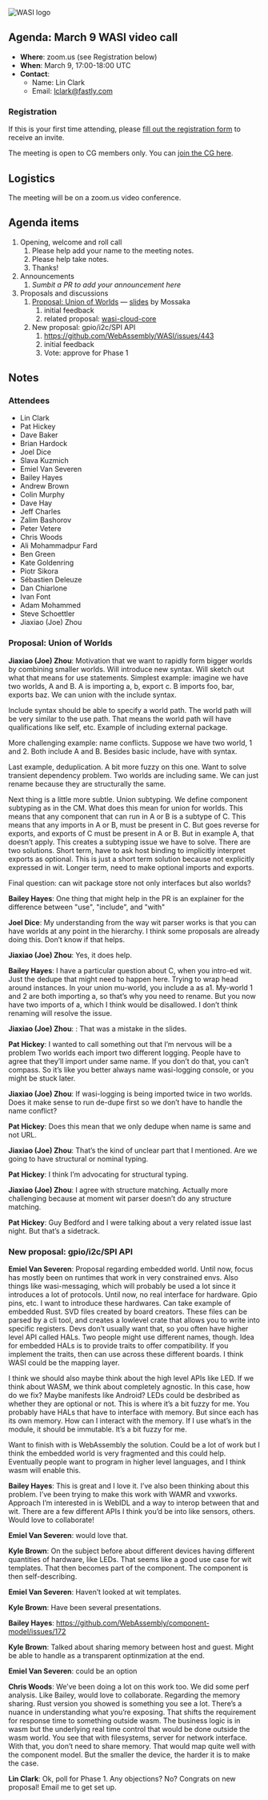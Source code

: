![WASI logo](https://raw.githubusercontent.com/WebAssembly/WASI/main/WASI.png)

## Agenda: March 9 WASI video call

- **Where**: zoom.us (see Registration below)
- **When**: March 9, 17:00-18:00 UTC
- **Contact**:
  - Name: Lin Clark
  - Email: lclark@fastly.com

### Registration

If this is your first time attending, please [fill out the registration form](https://docs.google.com/forms/d/e/1FAIpQLSdpO6Lp2L_dZ2_oiDgzjKx7pb7s2YYHjeSIyfHWZZGSKoZKWQ/viewform?usp=sf_link) to receive an invite.

The meeting is open to CG members only. You can [join the CG here](https://www.w3.org/community/webassembly/).

## Logistics

The meeting will be on a zoom.us video conference.

## Agenda items

1. Opening, welcome and roll call
    1. Please help add your name to the meeting notes.
    1. Please help take notes.
    1. Thanks!
1. Announcements
    1. _Sumbit a PR to add your announcement here_
1. Proposals and discussions
    1. [Proposal: Union of Worlds](https://github.com/WebAssembly/component-model/issues/169) — [slides](https://docs.google.com/presentation/d/1HD05eyUya-fNYDHG1mfVdQGKPjL_8Sk4rS0TYJHe6aI/edit#slide=id.p) by Mossaka
        1. initial feedback
        2. related proposal: [wasi-cloud-core](https://github.com/WebAssembly/WASI/issues/520)
    2. New proposal: gpio/i2c/SPI API
        1. https://github.com/WebAssembly/WASI/issues/443
        2. initial feedback
        3. Vote: approve for Phase 1

## Notes

### Attendees
- Lin Clark
- Pat Hickey
- Dave Baker
- Brian Hardock
- Joel Dice
- Slava Kuzmich
- Emiel Van Severen
- Bailey Hayes
- Andrew Brown
- Colin Murphy
- Dave Hay
- Jeff Charles
- Zalim Bashorov
- Peter Vetere
- Chris Woods
- Ali Mohammadpur Fard
- Ben Green
- Kate Goldenring
- Piotr Sikora
- Sébastien Deleuze
- Dan Chiarlone
- Ivan Font
- Adam Mohammed
- Steve Schoettler
- Jiaxiao (Joe) Zhou

### Proposal: Union of Worlds

**Jiaxiao (Joe) Zhou**: Motivation that we want to rapidly form bigger worlds by combining smaller worlds. Will introduce new syntax. Will sketch out what that means for use statements. Simplest example: imagine we have two worlds, A and B. A is importing a, b, export c. B imports foo, bar, exports baz. We can union with the include syntax. 

Include syntax should be able to specify a world path. The world path will be very similar to the use path. That means the world path will have qualifications like self, etc. Example of including external package. 

More challenging example: name conflicts. Suppose we have two world, 1 and 2. Both include A and B. Besides basic include, have with syntax. 

Last example, deduplication. A bit more fuzzy on this one. Want to solve transient dependency problem. Two worlds are including same. We can just rename because they are structurally the same. 

Next thing is a little more subtle. Union subtyping. We define component subtyping as in the CM. What does this mean for union for worlds. This means that any component that can run in A or B is a subtype of C. This means that any imports in A or B, must be present in C. But goes reverse for exports, and exports of C must be present in A or B. But in example A, that doesn’t apply. This creates a subtyping issue we have to solve. There are two solutions. Short term, have to ask host binding to implicitly interpret exports as optional. This is just a short term solution because not explicitly expressed in wit. Longer term, need to make optional imports and exports.

Final question: can wit package store not only interfaces but also worlds?

**Bailey Hayes**: One thing that might help in the PR is an explainer for the difference between "use", "include", and "with"

**Joel Dice**: My understanding from the way wit parser works is that you can have worlds at any point in the hierarchy. I think some proposals are already doing this. Don’t know if that helps.

**Jiaxiao (Joe) Zhou**: Yes, it does help.

**Bailey Hayes**: I have a particular question about C, when you intro-ed wit. Just the dedupe that might need to happen here. Trying to wrap head around instances. In your union mu-world, you include a as a1. My-world 1 and 2 are both importing a, so that’s why you need to rename. But you now have two imports of a, which I think would be disallowed. I don’t think renaming will resolve the issue.

**Jiaxiao (Joe) Zhou**: : That was a mistake in the slides.

**Pat Hickey**: I wanted to call something out that I’m nervous will be a problem Two worlds each import two different logging. People have to agree that they’ll import under same name. If you don’t do that, you can’t compass. So it’s like you better always name wasi-logging console, or you might be stuck later. 

**Jiaxiao (Joe) Zhou**: If wasi-logging is being imported twice in two worlds. Does it make sense to run de-dupe first so we don’t have to handle the name conflict? 

**Pat Hickey**: Does this mean that we only dedupe when name is same and not URL.

**Jiaxiao (Joe) Zhou**: That’s the kind of unclear part that I mentioned. Are we going to have structural or nominal typing.

**Pat Hickey**: I think I’m advocating for structural typing. 

**Jiaxiao (Joe) Zhou**: I agree with structure matching. Actually more challenging because at moment wit parser doesn’t do any structure matching.

**Pat Hickey**: Guy Bedford and I were talking about a very related issue last night. But that’s a sidetrack.

### New proposal: gpio/i2c/SPI API

**Emiel Van Severen**: Proposal regarding embedded world. Until now, focus has mostly been on runtimes that work in very constrained envs. Also things like wasi-messaging, which will probably be used a lot since it introduces a lot of protocols. Until now, no real interface for hardware. Gpio pins, etc. I want to introduce these hardwares. Can take example of embedded Rust. SVD files created by board creators. These files can be parsed by a cli tool, and creates a lowlevel crate that allows you to write into specific registers. Devs don’t usually want that, so you often have higher level API called HALs. Two people might use different names, though. Idea for embedded HALs is to provide traits to offer compatibility. If you implement the traits, then can use across these different boards. I think WASI could be the mapping layer. 

I think we should also maybe think about the high level APIs like LED. If we think about WASM, we think about completely agnostic. In this case, how do we fix? Maybe manifests like Android? LEDs could be desbribed as whether they are optional or not. This is where it’s a bit fuzzy for me. You probably have HALs that have to interface with memory. But since each has its own memory. How can I interact with the memory. If I use what’s in the module, it should be immutable. It’s a bit fuzzy for me.

Want to finish with is WebAssembly the solution. Could be a lot of work but I think the embedded world is very fragmented and this could help. Eventually people want to program in higher level languages, and I think wasm will enable this. 

**Bailey Hayes**: This is great and I love it. I’ve also been thinking about this problem. I’ve been trying to make this work with WAMR and vxworks. Approach I’m interested in is WebIDL and a way to interop between that and wit. There are a few different APIs I think you’d be into like sensors, others. Would love to collaborate!

**Emiel Van Severen**: would love that.

**Kyle Brown**: On the subject before about different devices having different quantities of hardware, like LEDs. That seems like a good use case for wit templates. That then becomes part of the component. The component is then self-describing. 

**Emiel Van Severen**: Haven’t looked at wit templates.

**Kyle Brown**: Have been several presentations. 

**Bailey Hayes**: https://github.com/WebAssembly/component-model/issues/172

**Kyle Brown**: Talked about sharing memory between host and guest. Might be able to handle as a transparent optinmization at the end.

**Emiel Van Severen**: could be an option

**Chris Woods**: We’ve been doing a lot on this work too. We did some perf analysis. Like Bailey, would love to collaborate. Regarding the memory sharing. Rust version you showed is something you see a lot. There’s a nuance in understanding what you’re exposing. That shifts the requirement for response time to something outside wasm. The business logic is in wasm but the underlying real time control that would be done outside the wasm world. You see that with filesystems, server for network interface. With that, you don’t need to share memory. That would map quite well with the component model. But the smaller the device, the harder it is to make the case. 

**Lin Clark**: Ok, poll for Phase 1. Any objections? No? Congrats on new proposal! Email me to get set up.
